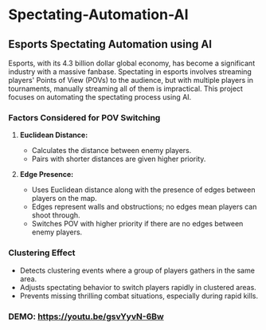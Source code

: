 # Spectating-Automation-AI

## Esports Spectating Automation using AI

Esports, with its 4.3 billion dollar global economy, has become a significant industry with a massive fanbase. Spectating in esports involves streaming players' Points of View (POVs) to the audience, but with multiple players in tournaments, manually streaming all of them is impractical. This project focuses on automating the spectating process using AI.

### Factors Considered for POV Switching

1. **Euclidean Distance:**
   - Calculates the distance between enemy players.
   - Pairs with shorter distances are given higher priority.
   
2. **Edge Presence:**
   - Uses Euclidean distance along with the presence of edges between players on the map.
   - Edges represent walls and obstructions; no edges mean players can shoot through.
   - Switches POV with higher priority if there are no edges between enemy players.

### Clustering Effect

- Detects clustering events where a group of players gathers in the same area.
- Adjusts spectating behavior to switch players rapidly in clustered areas.
- Prevents missing thrilling combat situations, especially during rapid kills.

### DEMO: https://youtu.be/gsvYyvN-6Bw
 
